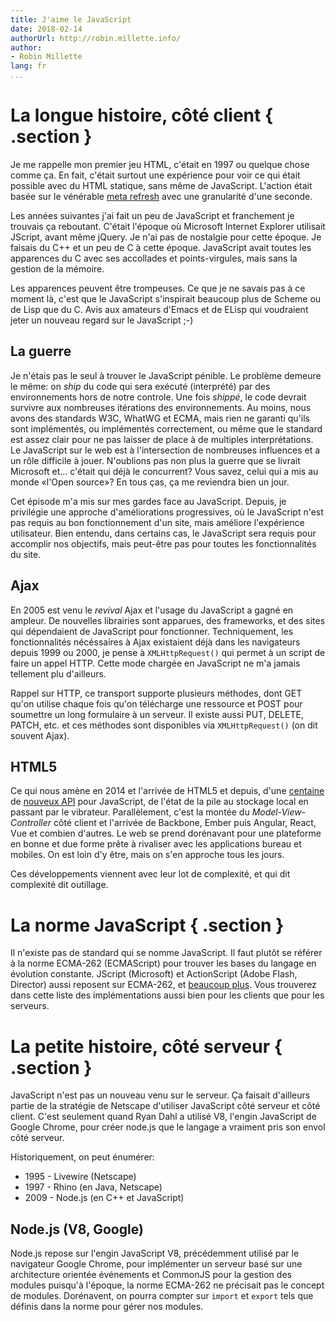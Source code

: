 ```yaml
---
title: J'aime le JavaScript
date: 2018-02-14
authorUrl: http://robin.millette.info/
author:
- Robin Millette
lang: fr
...
```


# La longue histoire, côté client { .section }
Je me rappelle mon premier jeu HTML, c'était en 1997 ou quelque chose comme ça. En fait, c'était surtout une expérience pour voir ce qui était possible avec du HTML statique, sans même de JavaScript. L'action était basée sur le vénérable [meta refresh](https://en.wikipedia.org/wiki/Meta_refresh) avec une granularité d'une seconde.

Les années suivantes j'ai fait un peu de JavaScript et franchement je trouvais ça reboutant. C'était l'époque où Microsoft Internet Explorer utilisait JScript, avant même jQuery. Je n'ai pas de nostalgie pour cette époque. Je faisais du C++ et un peu de C à cette époque. JavaScript avait toutes les apparences du C avec ses accollades et points-virgules, mais sans la gestion de la mémoire.

Les apparences peuvent être trompeuses. Ce que je ne savais pas à ce moment là, c'est que le JavaScript s'inspirait beaucoup plus de Scheme ou de Lisp que du C. Avis aux amateurs d'Emacs et de ELisp qui voudraient jeter un nouveau regard sur le JavaScript ;-)

## La guerre
Je n'étais pas le seul à trouver le JavaScript pénible. Le problème demeure le même: on *ship* du code qui sera exécuté (interprété) par des environnements hors de notre controle. Une fois *shippé*, le code devrait survivre aux nombreuses itérations des environnements. Au moins, nous avons des standards W3C, WhatWG et ECMA, mais rien ne garanti qu'ils sont implémentés, ou implémentés correctement, ou même que le standard est assez clair pour ne pas laisser de place à de multiples interprétations. Le JavaScript sur le web est à l'intersection de nombreuses influences et a un rôle difficile à jouer. N'oublions pas non plus la guerre que se livrait Microsoft et... c'était qui déjà le concurrent? Vous savez, celui qui a mis au monde «l'Open source»? En tous ças, ça me reviendra bien un jour.

Cet épisode m'a mis sur mes gardes face au JavaScript. Depuis, je privilégie une approche d'améliorations progressives, où le JavaScript n'est pas requis au bon fonctionnement d'un site, mais améliore l'expérience utilisateur. Bien entendu, dans certains cas, le JavaScript sera requis pour accomplir nos objectifs, mais peut-être pas pour toutes les fonctionnalités du site.

## Ajax
En 2005 est venu le *revival* Ajax et l'usage du JavaScript a gagné en ampleur. De nouvelles librairies sont apparues, des frameworks, et des sites qui dépendaient de JavaScript pour fonctionner. Techniquement, les fonctionnalités nécéssaires à Ajax existaient déjà dans les navigateurs depuis 1999 ou 2000, je pense à ```XMLHttpRequest()``` qui permet à un script de faire un appel HTTP. Cette mode chargée en JavaScript ne m'a jamais tellement plu d'ailleurs.

Rappel sur HTTP, ce transport supporte plusieurs méthodes, dont GET qu'on utilise chaque fois qu'on télécharge une ressource et POST pour soumettre un long formulaire à un serveur. Il existe aussi PUT, DELETE, PATCH, etc. et ces méthodes sont disponibles via ```XMLHttpRequest()``` (on dit souvent Ajax).

## HTML5
Ce qui nous amène en 2014 et l'arrivée de HTML5 et depuis, d'une [centaine](https://www.w3.org/standards/techs/js) de [nouveux API](https://spec.whatwg.org/) pour JavaScript, de l'état de la pile au stockage local en passant par le vibrateur. Parallèlement, c'est la montée du *Model-View-Controller* côté client et l'arrivée de Backbone, Ember puis Angular, React, Vue et combien d'autres. Le web se prend dorénavant pour une plateforme en bonne et due forme prête à rivaliser avec les applications bureau et mobiles. On est loin d'y être, mais on s'en approche tous les jours.

Ces développements viennent avec leur lot de complexité, et qui dit complexité dit outillage.

# La norme JavaScript { .section }
Il n'existe pas de standard qui se nomme JavaScript. Il faut plutôt se référer à la norme ECMA-262 (ECMAScript) pour trouver les bases du langage en évolution constante. JScript (Microsoft) et ActionScript (Adobe Flash, Director) aussi reposent sur ECMA-262, et [beaucoup plus](https://en.wikipedia.org/wiki/List_of_ECMAScript_engines). Vous trouverez dans cette liste des implémentations aussi bien pour les clients que pour les serveurs.

# La petite histoire, côté serveur { .section }
JavaScript n'est pas un nouveau venu sur le serveur. Ça faisait d'ailleurs partie de la stratégie de Netscape d'utiliser JavaScript côté serveur et côté client. C'est seulement quand Ryan Dahl a utilisé V8, l'engin JavaScript de Google Chrome, pour créer node.js que le langage a vraiment pris son envol côté serveur.

Historiquement, on peut énumérer:

* 1995 - Livewire (Netscape)
* 1997 - Rhino (en Java, Netscape)
* 2009 - Node.js (en C++ et JavaScript)

## Node.js (V8, Google)
Node.js repose sur l'engin JavaScript V8, précédemment utilisé par le navigateur Google Chrome, pour implémenter un serveur basé sur une architecture orientée événements et CommonJS pour la gestion des modules puisqu'à l'époque, la norme ECMA-262 ne précisait pas le concept de modules. Dorénavent, on pourra compter sur ```import``` et ```export``` tels que définis dans la norme pour gérer nos modules.

